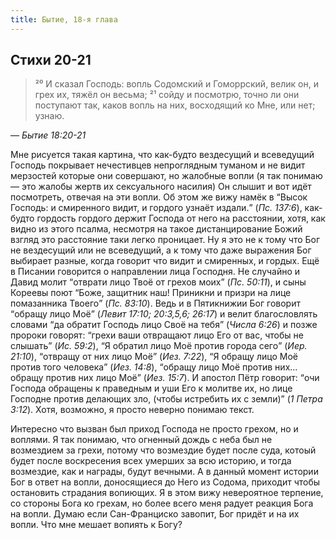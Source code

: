 ```yaml
---
title: Бытие, 18-я глава
---
```


## Стихи 20-21

> ²⁰ И сказал Господь: вопль Содомский и Гоморрский, велик он, и грех их, тяжёл он весьма;
> ²¹ сойду и посмотрю, точно ли они поступают так, каков вопль на них, восходящий ко Мне, или нет; узнаю.

— <cite>Бытие 18:20-21</cite>

Мне рисуется такая картина, что как-будто вездесущий и всеведущий Господь покрывает нечестивцев непроглядным туманом и
не видит мерзостей которые они совершают, но жалобные вопли (я так понимаю — это жалобы жертв их сексуального насилия)
Он слышит и вот идёт посмотреть, отвечая на эти вопли.
Об этом же вижу намёк в <q>Высок Господь: и смиренного видит, и гордого узнаёт издали.</q>
(<cite>Пс. 137:6</cite>), как-будто гордость гордого держит Господа от него на расстоянии, хотя, как видно из этого
псалма, несмотря на такое дистанцирование Божий взгляд это расстояние таки легко проницает. Ну я это не к тому что Бог
не вездесущий или не всеведущий, а к тому что даже выражения Бог выбирает разные, когда говорит что видит и смиренных, и гордых.
Ещё в Писании говорится о направлении лица Господня. Не случайно и Давид молит <q>отврати лицо Твоё от грехов моих</q>
(<cite>Пс. 50:11</cite>), и сыны Кореевы поют <q>Боже, защитник наш!
Приникни и призри на лице помазанника Твоего</q> (<cite>Пс. 83:10</cite>). Ведь и в Пятикнижии Бог говорит <q>обращу лицо Моё</q>
(<cite>Левит 17:10; 20:3,5,6; 26:17</cite>) и велит благословлять словами <q>да обратит Господь лицо Своё на тебя</q>
(<cite>Числа 6:26</cite>) и позже пророки говорят: <q>грехи ваши отвращают лицо Его от вас, чтобы не слышать</q>
(<cite>Ис. 59:2</cite>), <q>Я обратил лицо Моё против города сего</q> (<cite>Иер. 21:10</cite>),
<q>отвращу от них лицо Моё</q> (<cite>Иез. 7:22</cite>), <q>Я обращу лицо Моё против того человека</q>
(<cite>Иез. 14:8</cite>), <q>обращу лицо Моё против них... обращу против них лицо Моё</q> (<cite>Иез. 15:7</cite>).
И апостол Пётр говорит: <q>очи Господа обращены к праведным и уши Его к молитве их, но лице Господне против делающих зло,
(чтобы истребить их с земли)</q> (<cite>1 Петра 3:12</cite>). Хотя, возможно, я просто неверно понимаю текст.

Интересно что вызван был приход Господа не просто грехом, но и воплями. Я так понимаю, что огненный дождь с неба
был не возмездием за грехи, потому что возмездие будет после суда, котоый будет после воскресения всех умерших
за всю историю, и тогда возмездие, как и награды, будут вечными. А в данный момент истории Бог в ответ на вопли,
доносящиеся до Него из Содома, приходит чтобы остановить страдания вопиющих. Я в этом вижу невероятное терпение,
со стороны Бога ко грехам, но более всего меня радует реакция Бога на вопли. Думаю если Сан-Франциско завопит,
Бог придёт и на их вопли. Что мне мешает вопиять к Богу?
